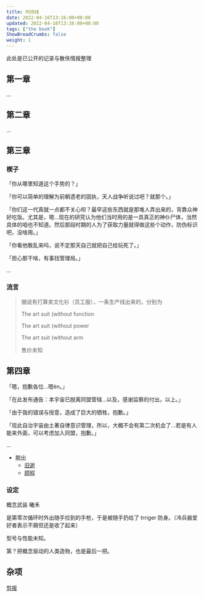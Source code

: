 ```yaml
---
title: 时间线
date: 2022-04-16T13:16:00+08:00
updated: 2022-04-16T13:16:00+08:00
tags: ["the book"]
ShowBreadCrumbs: false
weight: 1
---
```


此处是已公开的记录与散佚情报整理<!--more-->

## 第一章

...

## 第二章

...

## 第三章

### 楔子

「你从哪里知道这个手势的？」

「你可以简单的理解为前朝遗老的固执，天人战争听说过吧？就那个。」

「你们这一代真就一点都不关心呗？最早这些东西就是那堆人弄出来的，背靠众神好吃饭。尤其是，嗯...现在的研究认为他们当时用的是一具真正的神仆尸体，当然具体的咱也不知道。然后那段时期的人为了获取力量就得做这些个动作，防伪标识吧，没啥用。」

「你看他敢乱来吗，说不定那天自己就把自己给玩死了。」

「担心那干啥，有事找管理局。」

...

### 流言

>据说有打算卖文化衫（员工服），一条生产线出来的，分别为
>
>The art suit (without function
>
>The art suit (without power
>
>The art suit (without arm
>
>售价未知

## 第四章

「嗯，抱歉各位...嗯èn。」

「在此发布通告：本宇宙已脱离同盟管辖...以及，感谢监察的付出，以上。」

「由于我的错误与授意，造成了巨大的牺牲，抱歉。」

「现此自治宇宙由土著自律意识管理，所以，大概不会有第二次机会了...若是有人能来外面，可以考虑加入同盟，抱歉。」

...

- 脱出
  - [旧逝](/posts/passin/)
  - [顾程](/posts/malcolm/)

### 设定

概念武装 曦禾

是第零次循环时外出随手捡到的手枪，于是被随手扔给了 trriger 防身。（冷兵器爱好者表示不屑但还是收了起来）

型号与性能未知。

第？把概念驱动的人类造物，也是最后一把。

## 杂项

[剪报](/posts/newspaper-clippings/)